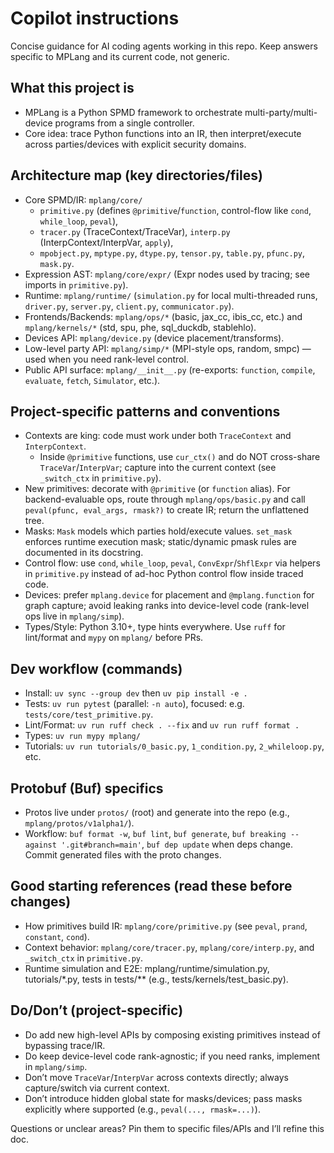 # Copilot instructions

Concise guidance for AI coding agents working in this repo. Keep answers specific to MPLang and its current code, not generic.

## What this project is
- MPLang is a Python SPMD framework to orchestrate multi-party/multi-device programs from a single controller.
- Core idea: trace Python functions into an IR, then interpret/execute across parties/devices with explicit security domains.

## Architecture map (key directories/files)
- Core SPMD/IR: `mplang/core/`
   - `primitive.py` (defines `@primitive`/`function`, control-flow like `cond`, `while_loop`, `peval`),
   - `tracer.py` (TraceContext/TraceVar), `interp.py` (InterpContext/InterpVar, `apply`),
   - `mpobject.py`, `mptype.py`, `dtype.py`, `tensor.py`, `table.py`, `pfunc.py`, `mask.py`.
- Expression AST: `mplang/core/expr/` (Expr nodes used by tracing; see imports in `primitive.py`).
- Runtime: `mplang/runtime/` (`simulation.py` for local multi-threaded runs, `driver.py`, `server.py`, `client.py`, `communicator.py`).
- Frontends/Backends: `mplang/ops/*` (basic, jax_cc, ibis_cc, etc.) and `mplang/kernels/*` (std, spu, phe, sql_duckdb, stablehlo).
- Devices API: `mplang/device.py` (device placement/transforms).
- Low-level party API: `mplang/simp/*` (MPI-style ops, random, smpc) — used when you need rank-level control.
- Public API surface: `mplang/__init__.py` (re-exports: `function`, `compile`, `evaluate`, `fetch`, `Simulator`, etc.).

## Project-specific patterns and conventions
- Contexts are king: code must work under both `TraceContext` and `InterpContext`.
   - Inside `@primitive` functions, use `cur_ctx()` and do NOT cross-share `TraceVar`/`InterpVar`; capture into the current context (see `_switch_ctx` in `primitive.py`).
- New primitives: decorate with `@primitive` (or `function` alias). For backend-evaluable ops, route through `mplang/ops/basic.py` and call `peval(pfunc, eval_args, rmask?)` to create IR; return the unflattened tree.
- Masks: `Mask` models which parties hold/execute values. `set_mask` enforces runtime execution mask; static/dynamic pmask rules are documented in its docstring.
- Control flow: use `cond`, `while_loop`, `peval`, `ConvExpr`/`ShflExpr` via helpers in `primitive.py` instead of ad-hoc Python control flow inside traced code.
- Devices: prefer `mplang.device` for placement and `@mplang.function` for graph capture; avoid leaking ranks into device-level code (rank-level ops live in `mplang/simp`).
- Types/Style: Python 3.10+, type hints everywhere. Use `ruff` for lint/format and `mypy` on `mplang/` before PRs.

## Dev workflow (commands)
- Install: `uv sync --group dev` then `uv pip install -e .`
- Tests: `uv run pytest` (parallel: `-n auto`), focused: e.g. `tests/core/test_primitive.py`.
- Lint/Format: `uv run ruff check . --fix` and `uv run ruff format .`
- Types: `uv run mypy mplang/`
- Tutorials: `uv run tutorials/0_basic.py`, `1_condition.py`, `2_whileloop.py`, etc.

## Protobuf (Buf) specifics
- Protos live under `protos/` (root) and generate into the repo (e.g., `mplang/protos/v1alpha1/`).
- Workflow: `buf format -w`, `buf lint`, `buf generate`, `buf breaking --against '.git#branch=main'`, `buf dep update` when deps change. Commit generated files with the proto changes.

## Good starting references (read these before changes)
- How primitives build IR: `mplang/core/primitive.py` (see `peval`, `prand`, `constant`, `cond`).
- Context behavior: `mplang/core/tracer.py`, `mplang/core/interp.py`, and `_switch_ctx` in `primitive.py`.
- Runtime simulation and E2E: mplang/runtime/simulation.py, tutorials/*.py, tests in tests/** (e.g., tests/kernels/test_basic.py).

## Do/Don’t (project-specific)
- Do add new high-level APIs by composing existing primitives instead of bypassing trace/IR.
- Do keep device-level code rank-agnostic; if you need ranks, implement in `mplang/simp`.
- Don’t move `TraceVar`/`InterpVar` across contexts directly; always capture/switch via current context.
- Don’t introduce hidden global state for masks/devices; pass masks explicitly where supported (e.g., `peval(..., rmask=...)`).

Questions or unclear areas? Pin them to specific files/APIs and I’ll refine this doc.
